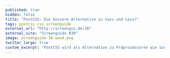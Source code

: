 ```yaml
---
published: true
hidden: false
title: "PostCSS: Die bessere Alternative zu Sass und Less?"
tags: postcss css screenguide
external_url: "http://screengui.de/30"
external_site: "Screenguide #30"
image: screenguide-30-wood.png
twitter_large: true
custom_excerpt: "PostCSS wird als Alternative zu Präprozessoren wie Sass oder Less immer beliebter. Anselm Hannemann und ich zeigen Ihnen, was PostCSS zu bieten hat."
---
```

